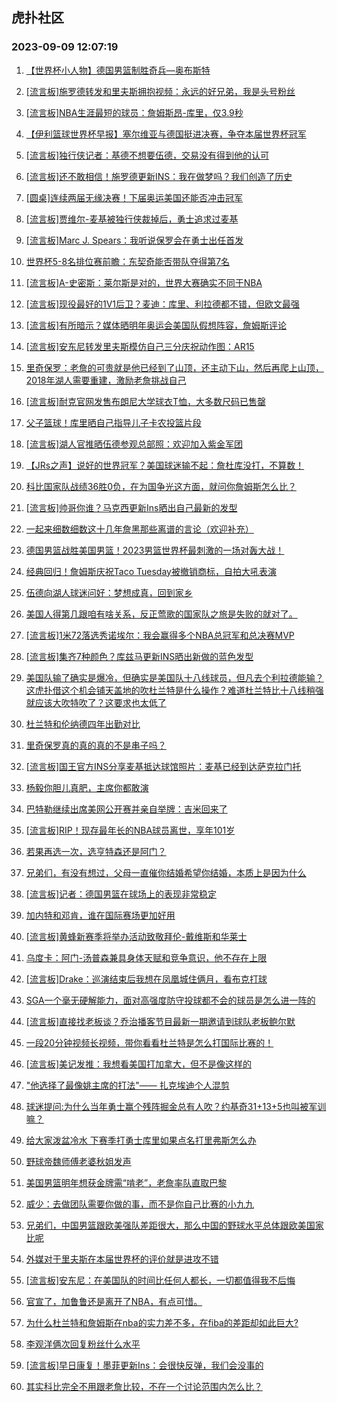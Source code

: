 ## 虎扑社区 
### 2023-09-09 12:07:19

1. [【世界杯小人物】德国男篮制胜奇兵—奥布斯特](https://bbs.hupu.com/62043195.html)

2. [[流言板]施罗德转发和里夫斯拥抱视频：永远的好兄弟，我是头号粉丝](https://bbs.hupu.com/62043344.html)

3. [[流言板]NBA生涯最短的球员：詹姆斯昂-库里，仅3.9秒](https://bbs.hupu.com/62042572.html)

4. [【伊利篮球世界杯早报】塞尔维亚与德国挺进决赛，争夺本届世界杯冠军](https://bbs.hupu.com/62040907.html)

5. [[流言板]独行侠记者：基德不想要伍德，交易没有得到他的认可](https://bbs.hupu.com/62042284.html)

6. [[流言板]还不敢相信！施罗德更新INS：我在做梦吗？我们创造了历史](https://bbs.hupu.com/62043117.html)

7. [[圆桌]连续两届无缘决赛！下届奥运美国还能否冲击冠军](https://bbs.hupu.com/62044105.html)

8. [[流言板]贾维尔-麦基被独行侠裁掉后，勇士追求过麦基](https://bbs.hupu.com/62042817.html)

9. [[流言板]Marc J. Spears：我听说保罗会在勇士出任首发](https://bbs.hupu.com/62042333.html)

10. [世界杯5-8名排位赛前瞻：东契奇能否带队夺得第7名](https://bbs.hupu.com/62042658.html)

11. [[流言板]A-史密斯：莱尔斯是对的，世界大赛确实不同于NBA](https://bbs.hupu.com/62042388.html)

12. [[流言板]现役最好的1V1后卫？麦迪：库里、利拉德都不错，但欧文最强](https://bbs.hupu.com/62044040.html)

13. [[流言板]有所暗示？媒体晒明年奥运会美国队假想阵容，詹姆斯评论](https://bbs.hupu.com/62041725.html)

14. [[流言板]安东尼转发里夫斯模仿自己三分庆祝动作图：AR15](https://bbs.hupu.com/62041944.html)

15. [里奇保罗：老詹的可贵就是他已经到了山顶，还主动下山，然后再爬上山顶，2018年湖人需要重建，激励老詹挑战自己](https://bbs.hupu.com/62042222.html)

16. [[流言板]耐克官网发售布朗尼大学球衣T恤，大多数尺码已售罄](https://bbs.hupu.com/62041928.html)

17. [父子篮球！库里晒自己指导儿子卡农投篮片段](https://bbs.hupu.com/62042355.html)

18. [[流言板]湖人官推晒伍德参观总部照：欢迎加入紫金军团](https://bbs.hupu.com/62042265.html)

19. [【JRs之声】说好的世界冠军？美国球迷输不起：詹杜库没打，不算数！](https://bbs.hupu.com/62040575.html)

20. [科比国家队战绩36胜0负，在为国争光这方面，就问你詹姆斯怎么比？](https://bbs.hupu.com/62043697.html)

21. [[流言板]帅哥你谁？马克西更新Ins晒出自己最新的发型](https://bbs.hupu.com/62044177.html)

22. [一起来细数细数这十几年詹黑那些离谱的言论（欢迎补充）](https://bbs.hupu.com/62043235.html)

23. [德国男篮战胜美国男篮！2023男篮世界杯最刺激的一场对轰大战！](https://bbs.hupu.com/62043330.html)

24. [经典回归！詹姆斯庆祝Taco Tuesday被撤销商标，自拍大吼表演](https://bbs.hupu.com/62041302.html)

25. [伍德向湖人球迷问好：梦想成真，回到家乡](https://bbs.hupu.com/62041923.html)

26. [美国人得第几跟咱有啥关系，反正莺歌的国家队之旅是失败的就对了。](https://bbs.hupu.com/62042928.html)

27. [[流言板]1米72落选秀诺埃尔：我会赢得多个NBA总冠军和总决赛MVP](https://bbs.hupu.com/62042363.html)

28. [[流言板]集齐7种颜色？库兹马更新INS晒出新做的蓝色发型](https://bbs.hupu.com/62043469.html)

29. [美国队输了确实是爆冷，但确实是美国队十八线球员，但凡去个利拉德能输？这虎扑借这个机会铺天盖地的吹杜兰特是什么操作？难道杜兰特比十八线稍强就应该大吹特吹了？这要求也太低了](https://bbs.hupu.com/62043274.html)

30. [杜兰特和伦纳德四年出勤对比](https://bbs.hupu.com/62042959.html)

31. [里奇保罗真的真的真的不是串子吗？](https://bbs.hupu.com/62042774.html)

32. [[流言板]国王官方INS分享麦基抵达球馆照片：麦基已经到达萨克拉门托](https://bbs.hupu.com/62043233.html)

33. [杨毅你胆儿真肥，主席你都敢演](https://bbs.hupu.com/62038819.html)

34. [巴特勒继续出席美网公开赛并亲自举牌：吉米回来了](https://bbs.hupu.com/62043724.html)

35. [[流言板]RIP！现存最年长的NBA球员离世，享年101岁](https://bbs.hupu.com/62040839.html)

36. [若果再选一次，选亨特森还是阿门？](https://bbs.hupu.com/62043687.html)

37. [兄弟们，有没有想过，父母一直催你结婚希望你结婚，本质上是因为什么](https://bbs.hupu.com/62043503.html)

38. [[流言板]记者：德国男篮在球场上的表现非常稳定](https://bbs.hupu.com/62043897.html)

39. [加内特和邓肯，谁在国际赛场更加好用](https://bbs.hupu.com/62043460.html)

40. [[流言板]黄蜂新赛季将举办活动致敬拜伦-戴维斯和华莱士](https://bbs.hupu.com/62042619.html)

41. [乌度卡：阿门-汤普森兼具身体天赋和竞争意识，他不存在上限](https://bbs.hupu.com/62042757.html)

42. [[流言板]Drake：巡演结束后我想在凤凰城住俩月，看布克打球](https://bbs.hupu.com/62042540.html)

43. [SGA一个毫无硬解能力，面对高强度防守投球都不会的球员是怎么进一阵的](https://bbs.hupu.com/62043825.html)

44. [[流言板]直接找老板谈？乔治播客节目最新一期邀请到球队老板鲍尔默](https://bbs.hupu.com/62044289.html)

45. [一段20分钟视频长视频，带你看看杜兰特是怎么打国际比赛的！](https://bbs.hupu.com/62043044.html)

46. [[流言板]美记发推：我想看美国打加拿大，但不是像这样的](https://bbs.hupu.com/62039002.html)

47. ["他选择了最像姚主席的打法"—— 扎克埃迪个人混剪](https://bbs.hupu.com/62043440.html)

48. [球迷提问:为什么当年勇士赢个残阵掘金总有人吹？约基奇31+13+5也叫被军训嘛？](https://bbs.hupu.com/62043752.html)

49. [给大家泼盆冷水 下赛季打勇士库里如果点名打里弗斯怎么办](https://bbs.hupu.com/62043288.html)

50. [野球帝魏师傅老婆秋姐发声](https://bbs.hupu.com/62044182.html)

51. [美国男篮明年想获金牌需“啃老”，老詹率队直取巴黎](https://bbs.hupu.com/62043989.html)

52. [威少：去做团队需要你做的事，而不是你自己比赛的小九九](https://bbs.hupu.com/62042828.html)

53. [兄弟们，中国男篮跟欧美强队差距很大，那么中国的野球水平总体跟欧美国家比呢](https://bbs.hupu.com/62042838.html)

54. [外媒对于里夫斯在本届世界杯的评价就是进攻不错](https://bbs.hupu.com/62043372.html)

55. [[流言板]安东尼：在美国队的时间比任何人都长，一切都值得我不后悔](https://bbs.hupu.com/62044463.html)

56. [官宣了，加鲁鲁还是离开了NBA，有点可惜。](https://bbs.hupu.com/62043146.html)

57. [为什么杜兰特和詹姆斯在nba的实力差不多，在fiba的差距却如此巨大?﻿](https://bbs.hupu.com/62042814.html)

58. [李观洋俩次回复粉丝什么水平](https://bbs.hupu.com/62042996.html)

59. [[流言板]早日康复！墨菲更新Ins：会很快反弹，我们会没事的](https://bbs.hupu.com/62044128.html)

60. [其实科比完全不用跟老詹比较，不在一个讨论范围内怎么比？](https://bbs.hupu.com/62044056.html)

